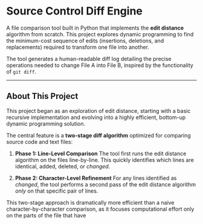 # Source Control Diff Engine

A file comparison tool built in Python that implements the **edit distance** algorithm from scratch. This project explores dynamic programming to find the minimum-cost sequence of edits (insertions, deletions, and replacements) required to transform one file into another.

The tool generates a human-readable diff log detailing the precise operations needed to change File A into File B, inspired by the functionality of `git diff`.

---

## About This Project

This project began as an exploration of edit distance, starting with a basic recursive implementation and evolving into a highly efficient, bottom-up dynamic programming solution.

The central feature is a **two-stage diff algorithm** optimized for comparing source code and text files:

1.  **Phase 1: Line-Level Comparison**
    The tool first runs the edit distance algorithm on the files line-by-line. This quickly identifies which lines are identical, added, deleted, or *changed*.

2.  **Phase 2: Character-Level Refinement**
    For any lines identified as *changed*, the tool performs a second pass of the edit distance algorithm *only* on that specific pair of lines.

This two-stage approach is dramatically more efficient than a naive character-by-character comparison, as it focuses computational effort only on the parts of the file that have
